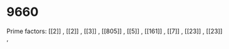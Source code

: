 # 9660

Prime factors: [[2]] , [[2]] , [[3]] , [[805]] , [[5]] , [[161]] , [[7]] , [[23]] , [[23]] , 